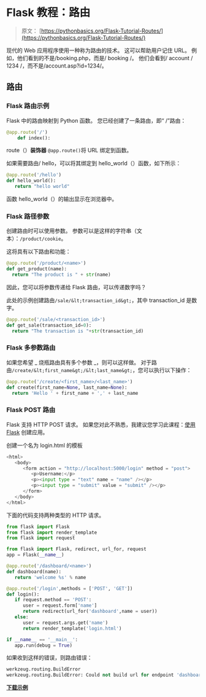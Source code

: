 # Flask 教程：路由

> 原文： [https://pythonbasics.org/Flask-Tutorial-Routes/](https://pythonbasics.org/Flask-Tutorial-Routes/)

现代的 Web 应用程序使用一种称为路由的技术。 这可以帮助用户记住 URL。 例如，他们看到的不是/booking.php，而是/ booking /。 他们会看到/ account / 1234 /，而不是/account.asp?id=1234/。



## 路由

### Flask 路由示例

Flask 中的路由映射到 Python 函数。 您已经创建了一条路由，即“ /”路由：

```py
@app.route('/')
    def index():

```

route（）**装饰器** `@app.route()`将 URL 绑定到函数。

如果需要路由/ hello，可以将其绑定到 hello_world（）函数，如下所示：

```py
@app.route('/hello')
def hello_world():
   return "hello world"

```

函数 hello_world（）的输出显示在浏览器中。

### Flask 路径参数

创建路由时可以使用参数。 参数可以是这样的字符串（文本）：`/product/cookie`。

这将具有以下路由和功能：

```py
@app.route('/product/<name>')
def get_product(name):
  return "The product is " + str(name)

```

因此，您可以将参数传递给 Flask 路由，可以传递数字吗？

此处的示例创建路由`/sale/&lt;transaction_id&gt;`，其中 transaction_id 是数字。

```py
@app.route('/sale/<transaction_id>')
def get_sale(transaction_id=0):
  return "The transaction is "+str(transaction_id)

```

### Flask 多参数路由

如果您希望 _ 烧瓶路由具有多个参数 _，则可以这样做。 对于路由`/create/&lt;first_name&gt;/&lt;last_name&gt;`，您可以执行以下操作：

```py
@app.route('/create/<first_name>/<last_name>')
def create(first_name=None, last_name=None):
  return 'Hello ' + first_name + ',' + last_name

```

### Flask  POST 路由

Flask 支持 HTTP POST 请求。 如果您对此不熟悉，我建议您学习此课程：[使用 Flask](https://gum.co/IMzBy) 创建应用。

创建一个名为 login.html 的模板

```py
<html>
   <body>
      <form action = "http://localhost:5000/login" method = "post">
         <p>Username:</p>
         <p><input type = "text" name = "name" /></p>
         <p><input type = "submit" value = "submit" /></p>
      </form>
   </body>
</html>

```

下面的代码支持两种类型的 HTTP 请求。

```py
from flask import Flask
from flask import render_template
from flask import request

from flask import Flask, redirect, url_for, request
app = Flask(__name__)

@app.route('/dashboard/<name>')
def dashboard(name):
   return 'welcome %s' % name

@app.route('/login',methods = ['POST', 'GET'])
def login():
   if request.method == 'POST':
      user = request.form['name']
      return redirect(url_for('dashboard',name = user))
   else:
      user = request.args.get('name')
      return render_template('login.html')

if __name__ == '__main__':
   app.run(debug = True)

```

如果收到这样的错误，则路由错误：

```py
werkzeug.routing.BuildError
werkzeug.routing.BuildError: Could not build url for endpoint 'dashboard'. Did you forget to specify values ['name']? 
```

**[下载示例](https://gum.co/IMzBy)**